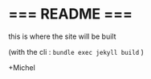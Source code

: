 # === README ===


this is where the site will be built

 (with the cli : <code>bundle exec jekyll build</code> )


+Michel

